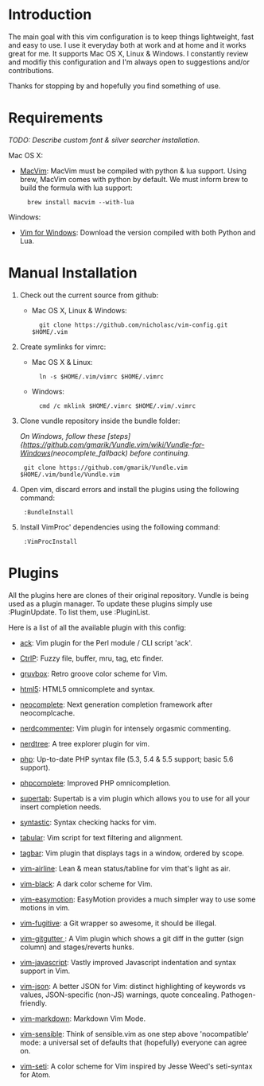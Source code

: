 Introduction
===========
The main goal with this vim configuration is to keep things lightweight, fast and easy to use. I use it everyday both at work and at home and it works great for me. It supports Mac OS X, Linux & Windows. I constantly review and modifiy this configuration and I'm always open to suggestions and/or contributions.

Thanks for stopping by and hopefully you find something of use.

Requirements
============

*TODO: Describe custom font & silver searcher installation.*

Mac OS X:
* [MacVim](https://code.google.com/p/macvim/): MacVim must be compiled with python & lua support. Using brew, MacVim comes with python by default. We must inform brew to build the formula with lua support:

		brew install macvim --with-lua

Windows:
* [Vim for Windows](https://bitbucket.org/Haroogan/vim-for-windows/downloads): Download the version compiled with both Python and Lua.

Manual Installation
===================

1. Check out the current source from github:

	* Mac OS X, Linux & Windows:

		    git clone https://github.com/nicholasc/vim-config.git $HOME/.vim

2. Create symlinks for vimrc:

    * Mac OS X & Linux:

		    ln -s $HOME/.vim/vimrc $HOME/.vimrc

    * Windows:

            cmd /c mklink $HOME/.vimrc $HOME/.vim/.vimrc

3. Clone vundle repository inside the bundle folder:

    *On Windows, follow these [steps]{https://github.com/gmarik/Vundle.vim/wiki/Vundle-for-Windows<Plug>(neocomplete_fallback) before continuing.*

		git clone https://github.com/gmarik/Vundle.vim $HOME/.vim/bundle/Vundle.vim

4. Open vim, discard errors and install the plugins using the following command:

        :BundleInstall

5. Install VimProc' dependencies using the following command:

        :VimProcInstall

Plugins
=======

All the plugins here are clones of their original repository. Vundle is being used as a plugin manager. To update these plugins simply use :PluginUpdate. To list them, use :PluginList.

Here is a list of all the available plugin with this config:

* [ack](https://github.com/mileszs/ack.vim): Vim plugin for the Perl module / CLI script 'ack'.

* [CtrlP](https://github.com/kien/ctrlp.vim): Fuzzy file, buffer, mru, tag, etc finder.

* [gruvbox](https://github.com/morhetz/gruvbox): Retro groove color scheme for Vim.

* [html5](https://github.com/othree/html5.vim): HTML5 omnicomplete and syntax.

* [neocomplete](https://github.com/Shougo/neocomplete.vim): Next generation completion framework after neocomplcache.

* [nerdcommenter](https://github.com/scrooloose/nerdcommenter): Vim plugin for intensely orgasmic commenting.

* [nerdtree](https://github.com/scrooloose/nerdtree): A tree explorer plugin for vim.

* [php](https://github.com/StanAngeloff/php.vim): Up-to-date PHP syntax file (5.3, 5.4 & 5.5 support; basic 5.6 support).

* [phpcomplete](https://github.com/shawncplus/phpcomplete.vim): Improved PHP omnicompletion.

* [supertab](https://github.com/ervandew/supertab): Supertab is a vim plugin which allows you to use <Tab> for all your insert completion needs.

* [syntastic](https://github.com/scrooloose/syntastic): Syntax checking hacks for vim.

* [tabular](https://github.com/godlygeek/tabular): Vim script for text filtering and alignment.

* [tagbar](https://github.com/majutsushi/tagbar): Vim plugin that displays tags in a window, ordered by scope.

* [vim-airline](https://github.com/bling/vim-airline): Lean & mean status/tabline for vim that's light as air.

* [vim-black](https://github.com/nicholasc/vim-black): A dark color scheme for Vim.

* [vim-easymotion](https://github.com/Lokaltog/vim-easymotion): EasyMotion provides a much simpler way to use some motions in vim.

* [vim-fugitive](https://github.com/tpope/vim-fugitive): a Git wrapper so awesome, it should be illegal.

* [vim-gitgutter ](https://github.com/airblade/vim-gitgutter): A Vim plugin which shows a git diff in the gutter (sign column) and stages/reverts hunks.

* [vim-javascript](https://github.com/pangloss/vim-javascript): Vastly improved Javascript indentation and syntax support in Vim.

* [vim-json](https://github.com/elzr/vim-json): A better JSON for Vim: distinct highlighting of keywords vs values, JSON-specific (non-JS) warnings, quote concealing. Pathogen-friendly.

* [vim-markdown](https://github.com/plasticboy/vim-markdown): Markdown Vim Mode.

* [vim-sensible](https://github.com/tpope/vim-sensible): Think of sensible.vim as one step above 'nocompatible' mode: a universal set of defaults that (hopefully) everyone can agree on.

* [vim-seti](https://github.com/nicholasc/vim-seti): A color scheme for Vim inspired by Jesse Weed's seti-syntax for Atom.

